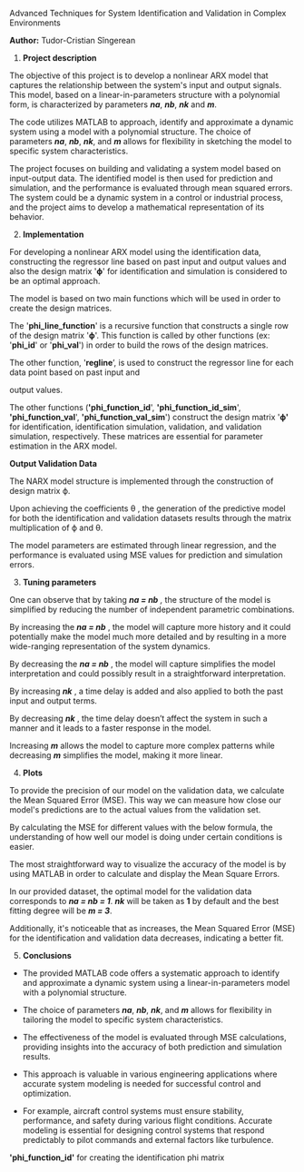 ﻿Advanced Techniques for System Identification and Validation in Complex Environments

**Author:** Tudor-Cristian Sîngerean 

1. **Project description**

The objective of this project is to develop a nonlinear ARX model that captures the relationship between the system's input and output signals. This model, based on a linear-in-parameters structure with a polynomial form, is characterized by parameters ***na***, ***nb***, ***nk*** and ***m***.

The code utilizes MATLAB to approach, identify and approximate a dynamic system using a model with a polynomial structure. The choice of parameters ***na***, ***nb***, ***nk***, and ***m*** allows for flexibility in sketching the model to specific system characteristics.

The project focuses on building and validating a system model based on input-output data. The identified model is then used for prediction and simulation, and the performance is evaluated through mean squared errors. The system could be a dynamic system in a control or industrial process, and the project aims to develop a mathematical representation of its behavior.

2. **Implementation**

For developing a nonlinear ARX model using the identification data, constructing the regressor line based on past input and output values and also the design matrix '**ϕ**' for identification and simulation is considered to be an optimal approach.

The model is based on two main functions which will be used in order to create the design matrices.

The '**phi\_line\_function**' is a recursive function that constructs a single row of the design matrix '**ϕ**'. This function is called by other functions (ex: '**phi\_id**' or '**phi\_val**') in order to build the rows of the design matrices.

The other function, '**regline**’, is used to construct the regressor line for each data point based on past input and

output values.

The other functions (**'phi\_function\_id**', **'phi\_function\_id\_sim**', **'phi\_function\_val**', **'phi\_function\_val\_sim**') construct the design matrix '**ϕ'** for identification, identification simulation, validation, and validation simulation, respectively. These matrices are essential for parameter estimation in the ARX model.

**Output Validation Data** 

The NARX model structure is implemented through the construction of design matrix ϕ.

Upon achieving the coefficients θ , the generation of the predictive model for both the identification and validation datasets results through the matrix multiplication of ϕ and θ.

The model parameters are estimated through linear regression, and the performance is evaluated using MSE values for prediction and simulation errors.

3. **Tuning parameters**

One can observe that by taking ***na = nb** ,* the structure of the model is simplified by reducing the number of independent parametric combinations.

By increasing the ***na = nb*** , the model will capture more history and it could potentially make the model much more detailed and by resulting in a more wide-ranging representation of the system dynamics.

By decreasing the ***na = nb*** , the model will capture simplifies the model interpretation and could possibly result in a straightforward interpretation.

By increasing ***nk*** , a time delay is added and also applied to both the past input and output terms.

By decreasing ***nk*** , the time delay doesn’t affect the system in such a manner and it leads to a faster response in the model.

Increasing ***m*** allows the model to capture more complex patterns while decreasing ***m*** simplifies the model, making it more linear.


4. **Plots**

To provide the precision of our model on the validation data, we calculate the Mean Squared Error (MSE). This way we can measure how close our model's predictions are to the actual values from the validation set.

By calculating the MSE for different values with the below formula, the understanding of how well our model is doing under certain conditions is easier.

The most straightforward way to visualize the accuracy of the model is by using MATLAB in order to calculate and display the Mean Square Errors.



In our provided dataset, the optimal model for the validation data corresponds to ***na = nb = 1***. ***nk*** will be taken as **1** by default and the best fitting degree will be ***m = 3***.

Additionally, it's noticeable that as increases, the Mean Squared Error (MSE) for the identification and validation data decreases, indicating a better fit. 


5. **Conclusions**
- The provided MATLAB code offers a systematic approach to identify and approximate a dynamic system using a linear-in-parameters model with a polynomial structure.

- The choice of parameters ***na***, ***nb***, ***nk***, and ***m*** allows for flexibility in tailoring the model to specific system characteristics.

- The effectiveness of the model is evaluated through MSE calculations, providing insights into the accuracy of both prediction and simulation results.

- This approach is valuable in various engineering applications where accurate system modeling is needed for successful control and optimization.

- For example, aircraft control systems must ensure stability, performance, and safety during various flight conditions. Accurate modeling is essential for designing control systems that respond predictably to pilot commands and external factors like turbulence.

**'phi\_function\_id'**  for creating the identification phi matrix 